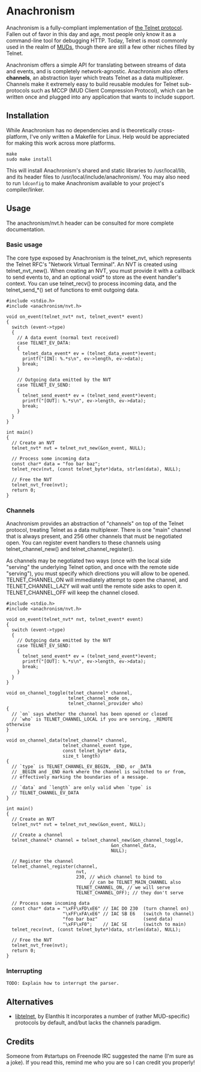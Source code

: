 # Anachronism
Anachronism is a fully-compliant implementation of [the Telnet protocol][wiki-telnet]. Fallen
out of favor in this day and age, most people only know it as a command-line
tool for debugging HTTP. Today, Telnet is most commonly used in the realm of
[MUDs][wiki-muds], though there are still a few other niches filled by Telnet.

Anachronism offers a simple API for translating between streams of data and
events, and is completely network-agnostic. Anachronism also offers **channels**, an
abstraction layer which treats Telnet as a data multiplexer. Channels make it
extremely easy to build reusable modules for Telnet sub-protocols such
as MCCP (MUD Client Compression Protocol), which can be written once and plugged
into any application that wants to include support.

[wiki-telnet]: http://en.wikipedia.org/wiki/Telnet (Telnet at Wikipedia)
[wiki-muds]: http://en.wikipedia.org/wiki/MUD (MUDs at Wikipedia)

## Installation
While Anachronism has no dependencies and is theoretically cross-platform, I've
only written a Makefile for Linux. Help would be appreciated for making this
work across more platforms.

    make
    sudo make install

This will install Anachronism's shared and static libraries to /usr/local/lib,
and its header files to /usr/local/include/anachronism/. You may also need to
run `ldconfig` to make Anachronism available to your project's compiler/linker.

## Usage
The anachronism/nvt.h header can be consulted for more complete documentation.

### Basic usage
The core type exposed by Anachronism is the telnet\_nvt, which represents the
Telnet RFC's "Network Virtual Terminal". An NVT is created using
telnet\_nvt\_new(). When creating an NVT, you must provide it with a callback to
send events to, and an optional void\* to store as the event handler's context.
You can use telnet\_recv() to process incoming data, and the telnet\_send\_\*() set
of functions to emit outgoing data.

    #include <stdio.h>
    #include <anachronism/nvt.h>
    
    void on_event(telnet_nvt* nvt, telnet_event* event)
    {
      switch (event->type)
      {
        // A data event (normal text received)
        case TELNET_EV_DATA:
        {
          telnet_data_event* ev = (telnet_data_event*)event;
          printf("[IN]: %.*s\n", ev->length, ev->data);
          break;
        }
        
        // Outgoing data emitted by the NVT
        case TELNET_EV_SEND:
        {
          telnet_send_event* ev = (telnet_send_event*)event;
          printf("[OUT]: %.*s\n", ev->length, ev->data);
          break;
        }
      }
    }
    
    int main()
    {
      // Create an NVT
      telnet_nvt* nvt = telnet_nvt_new(&on_event, NULL);
      
      // Process some incoming data
      const char* data = "foo bar baz";
      telnet_recv(nvt, (const telnet_byte*)data, strlen(data), NULL);
      
      // Free the NVT
      telnet_nvt_free(nvt);
      return 0;
    }

### Channels
Anachronism provides an abstraction of "channels" on top of the Telnet protocol,
treating Telnet as a data multiplexer. There is one "main" channel that is
always present, and 256 other channels that must be negotiated open. You can
register event handlers to these channels using telnet\_channel\_new() and
telnet\_channel\_register().

As channels may be negotiated two ways (once with the local side "serving" the
underlying Telnet option, and once with the remote side "serving"), you must
specify which directions you will allow to be opened. TELNET\_CHANNEL\_ON will
immediately attempt to open the channel, and TELNET\_CHANNEL\_LAZY will wait until
the remote side asks to open it. TELNET\_CHANNEL\_OFF will keep the channel
closed.

    #include <stdio.h>
    #include <anachronism/nvt.h>
    
    void on_event(telnet_nvt* nvt, telnet_event* event)
    {
      switch (event->type)
      {
        // Outgoing data emitted by the NVT
        case TELNET_EV_SEND:
        {
          telnet_send_event* ev = (telnet_send_event*)event;
          printf("[OUT]: %.*s\n", ev->length, ev->data);
          break;
        }
      }
    }
    
    void on_channel_toggle(telnet_channel* channel,
                           telnet_channel_mode on,
                           telnet_channel_provider who)
    {
      // `on` says whether the channel has been opened or closed
      // `who` is TELNET_CHANNEL_LOCAL if you are serving, _REMOTE otherwise
    }
    
    void on_channel_data(telnet_channel* channel,
                         telnet_channel_event type,
                         const telnet_byte* data,
                         size_t length)
    {
      // `type` is TELNET_CHANNEL_EV_BEGIN, _END, or _DATA
      // _BEGIN and _END mark where the channel is switched to or from,
      // effectively marking the boundaries of a message.
      
      // `data` and `length` are only valid when `type` is
      // TELNET_CHANNEL_EV_DATA
    }
    
    int main()
    {
      // Create an NVT
      telnet_nvt* nvt = telnet_nvt_new(&on_event, NULL);
      
      // Create a channel
      telnet_channel* channel = telnet_channel_new(&on_channel_toggle,
                                           &on_channel_data,
                                           NULL);
      
      // Register the channel
      telnet_channel_register(channel,
                              nvt,
                              230, // which channel to bind to
                                   // can be TELNET_MAIN_CHANNEL also
                              TELNET_CHANNEL_ON, // we will serve
                              TELNET_CHANNEL_OFF); // they don't serve
      
      // Process some incoming data
      const char* data = "\xFF\xFD\xE6" // IAC DO 230  (turn channel on)
                         "\xFF\xFA\xE6" // IAC SB E6   (switch to channel)
                         "foo bar baz"                 (send data)
                         "\xFF\xF0";    // IAC SE      (switch to main)
      telnet_recv(nvt, (const telnet_byte*)data, strlen(data), NULL);
      
      // Free the NVT
      telnet_nvt_free(nvt);
      return 0;
    }

### Interrupting
    TODO: Explain how to interrupt the parser.

## Alternatives
* [libtelnet][github-libtelnet], by Elanthis
  It incorporates a number of (rather MUD-specific) protocols by default,
  and/but lacks the channels paradigm.

[github-libtelnet]: https://github.com/elanthis/libtelnet (libtelnet on GitHub)

## Credits
Someone from #startups on Freenode IRC suggested the name (I'm sure as a joke).
If you read this, remind me who you are so I can credit you properly!
